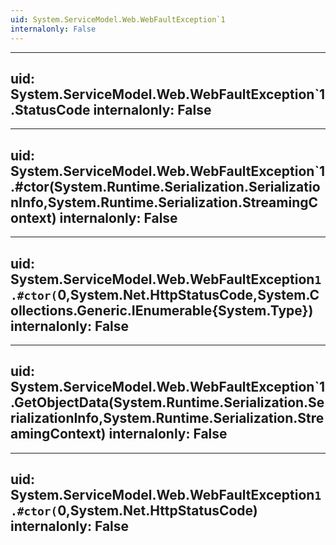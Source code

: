 ```yaml
---
uid: System.ServiceModel.Web.WebFaultException`1
internalonly: False
---
```


---
uid: System.ServiceModel.Web.WebFaultException`1.StatusCode
internalonly: False
---

---
uid: System.ServiceModel.Web.WebFaultException`1.#ctor(System.Runtime.Serialization.SerializationInfo,System.Runtime.Serialization.StreamingContext)
internalonly: False
---

---
uid: System.ServiceModel.Web.WebFaultException`1.#ctor(`0,System.Net.HttpStatusCode,System.Collections.Generic.IEnumerable{System.Type})
internalonly: False
---

---
uid: System.ServiceModel.Web.WebFaultException`1.GetObjectData(System.Runtime.Serialization.SerializationInfo,System.Runtime.Serialization.StreamingContext)
internalonly: False
---

---
uid: System.ServiceModel.Web.WebFaultException`1.#ctor(`0,System.Net.HttpStatusCode)
internalonly: False
---

